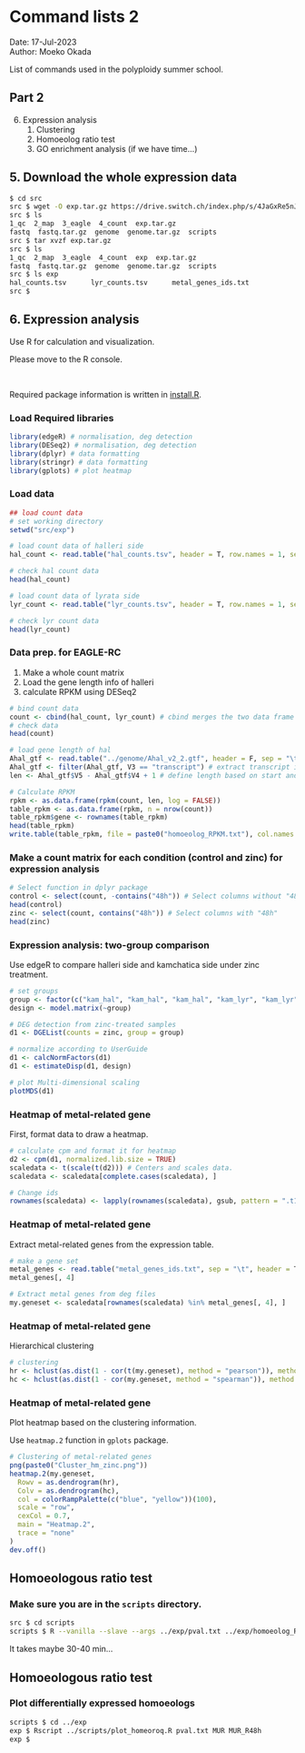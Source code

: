 # Command lists 2

Date: 17-Jul-2023  
Author: Moeko Okada  

List of commands used in the polyploidy summer school.  

## Part 2

6. Expression analysis
   1. Clustering
   2. Homoeolog ratio test
   3. GO enrichment analysis (if we have time...)

## 5. Download the whole expression data

```bash
$ cd src
src $ wget -O exp.tar.gz https://drive.switch.ch/index.php/s/4JaGxRe5nJvJ8WX/download
src $ ls
1_qc  2_map  3_eagle  4_count  exp.tar.gz
fastq  fastq.tar.gz  genome  genome.tar.gz  scripts
src $ tar xvzf exp.tar.gz
src $ ls
1_qc  2_map  3_eagle  4_count  exp  exp.tar.gz
fastq  fastq.tar.gz  genome  genome.tar.gz  scripts
src $ ls exp
hal_counts.tsv      lyr_counts.tsv      metal_genes_ids.txt
src $
```

## 6. Expression analysis

Use R for calculation and visualization.

Please move to the R console.

<br>

Required package information is written in [install.R](https://github.com/MoekoOkada/SummerSchool_2023/blob/main/scripts/install.r).


### Load Required libraries

```r
library(edgeR) # normalisation, deg detection
library(DESeq2) # normalisation, deg detection
library(dplyr) # data formatting
library(stringr) # data formatting
library(gplots) # plot heatmap
```

### Load data

```r
## load count data
# set working directory
setwd("src/exp")

# load count data of halleri side
hal_count <- read.table("hal_counts.tsv", header = T, row.names = 1, sep = "\t")

# check hal count data
head(hal_count)

# load count data of lyrata side
lyr_count <- read.table("lyr_counts.tsv", header = T, row.names = 1, sep = "\t")

# check lyr count data
head(lyr_count)
```

### Data prep. for EAGLE-RC

1. Make a whole count matrix
2. Load the gene length info of halleri
3. calculate RPKM using DESeq2

```R
# bind count data
count <- cbind(hal_count, lyr_count) # cbind merges the two data frame based on rownames
# check data
head(count)

# load gene length of hal
Ahal_gtf <- read.table("../genome/Ahal_v2_2.gtf", header = F, sep = "\t")
Ahal_gtf <- filter(Ahal_gtf, V3 == "transcript") # extract transcript information
len <- Ahal_gtf$V5 - Ahal_gtf$V4 + 1 # define length based on start and end position of each gene

# Calculate RPKM
rpkm <- as.data.frame(rpkm(count, len, log = FALSE))
table_rpkm <- as.data.frame(rpkm, n = nrow(count))
table_rpkm$gene <- rownames(table_rpkm)
head(table_rpkm)
write.table(table_rpkm, file = paste0("homoeolog_RPKM.txt"), col.names = T, row.names = T, sep = "\t")
```

### Make a count matrix for each condition (control and zinc) for expression analysis

```R
# Select function in dplyr package
control <- select(count, -contains("48h")) # Select columns without "48h"
head(control)
zinc <- select(count, contains("48h")) # Select columns with "48h"
head(zinc)
```

### Expression analysis: two-group comparison

Use edgeR to compare halleri side and kamchatica side under zinc treatment.

```R
# set groups
group <- factor(c("kam_hal", "kam_hal", "kam_hal", "kam_lyr", "kam_lyr", "kam_lyr"))
design <- model.matrix(~group)

# DEG detection from zinc-treated samples
d1 <- DGEList(counts = zinc, group = group)

# normalize according to UserGuide
d1 <- calcNormFactors(d1)
d1 <- estimateDisp(d1, design)

# plot Multi-dimensional scaling
plotMDS(d1)
```

### Heatmap of metal-related gene

First, format data to draw a heatmap.

```R
# calculate cpm and format it for heatmap
d2 <- cpm(d1, normalized.lib.size = TRUE)
scaledata <- t(scale(t(d2))) # Centers and scales data.
scaledata <- scaledata[complete.cases(scaledata), ]

# Change ids
rownames(scaledata) <- lapply(rownames(scaledata), gsub, pattern = ".t1", replacement = "")
```

### Heatmap of metal-related gene

Extract metal-related genes from the expression table.

```R
# make a gene set
metal_genes <- read.table("metal_genes_ids.txt", sep = "\t", header = T)
metal_genes[, 4]

# Extract metal genes from deg files
my.geneset <- scaledata[rownames(scaledata) %in% metal_genes[, 4], ]
```

### Heatmap of metal-related gene

Hierarchical clustering

```R
# clustering
hr <- hclust(as.dist(1 - cor(t(my.geneset), method = "pearson")), method = "complete")
hc <- hclust(as.dist(1 - cor(my.geneset, method = "spearman")), method = "complete")
```

### Heatmap of metal-related gene

Plot heatmap based on the clustering information.

Use `heatmap.2` function in `gplots` package.

```R
# Clustering of metal-related genes
png(paste0("Cluster_hm_zinc.png"))
heatmap.2(my.geneset,
  Rowv = as.dendrogram(hr),
  Colv = as.dendrogram(hc),
  col = colorRampPalette(c("blue", "yellow"))(100),
  scale = "row",
  cexCol = 0.7,
  main = "Heatmap.2",
  trace = "none"
)
dev.off()
```

## Homoeologous ratio test

### Make sure you are in the `scripts` directory.

```bash
src $ cd scripts
scripts $ R --vanilla --slave --args ../exp/pval.txt ../exp/homoeolog_RPKM.txt label.txt < calcpval_one.R
```

It takes maybe 30-40 min...

## Homoeologous ratio test

### Plot differentially expressed homoeologs

```bash
scripts $ cd ../exp
exp $ Rscript ../scripts/plot_homeoroq.R pval.txt MUR MUR_R48h
exp $
```